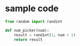 # sample code

```python
from random import randint

def num_picker(num):
    result = randint(1, num + 1)
    return result
```
